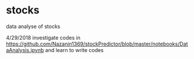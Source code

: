 # stocks
data analyse of stocks

4/29/2018 investigate codes in https://github.com/Nazanin1369/stockPredictor/blob/master/notebooks/DataAnalysis.ipynb and learn to write codes
